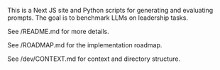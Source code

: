 This is a Next JS site and Python scripts for generating and evaluating prompts. 
The goal is to benchmark LLMs on leadership tasks.

See /README.md for more details.

See /ROADMAP.md for the implementation roadmap.

See /dev/CONTEXT.md for context and directory structure.